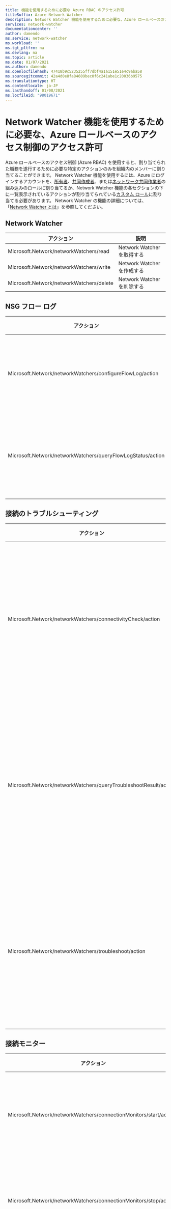 ```yaml
---
title: 機能を使用するために必要な Azure RBAC のアクセス許可
titleSuffix: Azure Network Watcher
description: Network Watcher 機能を使用するために必要な、Azure ロールベースのアクセス制御のアクセス許可について説明します。
services: network-watcher
documentationcenter: ''
author: damendo
ms.service: network-watcher
ms.workload: ''
ms.tgt_pltfrm: na
ms.devlang: na
ms.topic: article
ms.date: 01/07/2021
ms.author: damendo
ms.openlocfilehash: 47418b9c5235255ff7dbf4a1a151e51e4c9aba58
ms.sourcegitcommit: 42a4d0e8fa84609bec0f6c241abe1c20036b9575
ms.translationtype: HT
ms.contentlocale: ja-JP
ms.lasthandoff: 01/08/2021
ms.locfileid: "98019671"
---
```

# <a name="azure-role-based-access-control-permissions-required-to-use-network-watcher-capabilities"></a>Network Watcher 機能を使用するために必要な、Azure ロールベースのアクセス制御のアクセス許可

Azure ロールベースのアクセス制御 (Azure RBAC) を使用すると、割り当てられた職務を遂行するために必要な特定のアクションのみを組織内のメンバーに割り当てることができます。 Network Watcher 機能を使用するには、Azure にログインするアカウントを、[所有者](../role-based-access-control/built-in-roles.md?toc=%2fazure%2fnetwork-watcher%2ftoc.json#owner)、[共同作成者](../role-based-access-control/built-in-roles.md?toc=%2fazure%2fnetwork-watcher%2ftoc.json#contributor)、または[ネットワーク共同作業者](../role-based-access-control/built-in-roles.md?toc=%2fazure%2fnetwork-watcher%2ftoc.json#network-contributor)の組み込みのロールに割り当てるか、Network Watcher 機能の各セクションの下に一覧表示されているアクションが割り当てられている[カスタム ロール](../role-based-access-control/custom-roles.md?toc=%2fazure%2fnetwork-watcher%2ftoc.json)に割り当てる必要があります。 Network Watcher の機能の詳細については、「[Network Watcher とは](network-watcher-monitoring-overview.md)」を参照してください。

## <a name="network-watcher"></a>Network Watcher

| アクション                                                              | 説明                                                           |
| ---------                                                           | -------------                                                  |
| Microsoft.Network/networkWatchers/read                              | Network Watcher を取得する                                          |
| Microsoft.Network/networkWatchers/write                             | Network Watcher を作成する                             |
| Microsoft.Network/networkWatchers/delete                            | Network Watcher を削除する                                       |

## <a name="nsg-flow-logs"></a>NSG フロー ログ

| アクション                                                              | 説明                                                           |
| ---------                                                           | -------------                                                  |
| Microsoft.Network/networkWatchers/configureFlowLog/action           | フロー ログを構成する                                           |
| Microsoft.Network/networkWatchers/queryFlowLogStatus/action         | フロー ログのクエリ状態                                    |

## <a name="connection-troubleshoot"></a>接続のトラブルシューティング

| アクション                                                              | 説明                                                           |
| ---------                                                           | -------------                                                  |
| Microsoft.Network/networkWatchers/connectivityCheck/action          | 接続のトラブルシューティング テストの開始
| Microsoft.Network/networkWatchers/queryTroubleshootResult/action    | 接続のトラブルシューティング テストのクエリ結果                |
| Microsoft.Network/networkWatchers/troubleshoot/action               | 接続のトラブルシューティング テストの実行                             |

## <a name="connection-monitor"></a>接続モニター

| アクション                                                              | 説明                                                           |
| ---------                                                           | -------------                                                  |
| Microsoft.Network/networkWatchers/connectionMonitors/start/action   | 接続モニターを起動する                                     |
| Microsoft.Network/networkWatchers/connectionMonitors/stop/action    | 接続モニターを停止する                                      |
| Microsoft.Network/networkWatchers/connectionMonitors/query/action   | 接続モニターのクエリを実行する                                     |
| Microsoft.Network/networkWatchers/connectionMonitors/read           | 接続モニターを取得する                                       |
| Microsoft.Network/networkWatchers/connectionMonitors/write          | 接続モニターを作成する                                    |
| Microsoft.Network/networkWatchers/connectionMonitors/delete         | 接続モニターを削除する                                    |

## <a name="packet-capture"></a>パケット キャプチャ

| アクション                                                              | 説明                                                           |
| ---------                                                           | -------------                                                  |
| Microsoft.Network/networkWatchers/packetCaptures/queryStatus/action | パケット キャプチャの状態のクエリを実行する                           |
| Microsoft.Network/networkWatchers/packetCaptures/stop/action        | パケット キャプチャを停止する                                          |
| Microsoft.Network/networkWatchers/packetCaptures/read               | パケット キャプチャを取得する                                           |
| Microsoft.Network/networkWatchers/packetCaptures/write              | パケット キャプチャを作成する                                        |
| Microsoft.Network/networkWatchers/packetCaptures/delete             | パケット キャプチャを削除する                                        |

## <a name="ip-flow-verify"></a>IP フロー検証

| アクション                                                              | 説明                                                           |
| ---------                                                           | -------------                                                  |
| Microsoft.Network/networkWatchers/ipFlowVerify/action               | IP フローを確認する                                              |

## <a name="next-hop"></a>次のホップ

| アクション                                                              | 説明                                                           |
| ---------                                                           | -------------                                                  |
| Microsoft.Network/networkWatchers/nextHop/action                    | VM から次ホップを取得する                                     |

## <a name="network-security-group-view"></a>ネットワーク セキュリティ グループ ビュー

| アクション                                                              | 説明                                                           |
| ---------                                                           | -------------                                                  |
| Microsoft.Network/networkWatchers/securityGroupView/action          | セキュリティ グループを表示する                                           |

## <a name="topology"></a>トポロジ

| アクション                                                              | 説明                                                           |
| ---------                                                           | -------------                                                  |
| Microsoft.Network/networkWatchers/topology/action                   | トポロジを取得する                                                   |
| Microsoft.Network/networkWatchers/topology/read                     | 同上                                                  |

## <a name="reachability-report"></a>到達可能性レポート

| アクション                                                              | 説明                                                           |
| ---------                                                           | -------------                                                  |
| Microsoft.Network/networkWatchers/azureReachabilityReport/action    | Azure 到達可能性レポートを取得する                               |


## <a name="additional-actions"></a>追加のアクション

Network Watcher 機能には、次のアクションも必要です。

| アクション                                                           | 説明                                                    |
| ---------                                                           | -------------                                                  |
| Microsoft.Authorization/\*/Read                                     | Azure ロールの割り当てとポリシー定義のフェッチに使用されます          |
| Microsoft.Resources/subscriptions/resourceGroups/Read               | サブスクリプションのすべてのリソース グループの列挙に使用されます    |
| Microsoft.Storage/storageAccounts/Read                              | 指定したストレージ アカウントのプロパティの取得に使用されます   |
| Microsoft.Storage/storageAccounts/listServiceSas/Action、 </br> Microsoft.Storage/storageAccounts/listAccountSas/Action、 <br> Microsoft.Storage/storageAccounts/listKeys/Action| [ストレージ アカウントへのセキュリティで保護されたアクセス](../storage/common/storage-sas-overview.md)およびストレージ アカウントへの書き込みを有効にした、Shared Access Signature (SAS) のフェッチに使用されます |
| Microsoft.Compute/virtualMachines/Read、 </br> Microsoft.Compute/virtualMachines/Write| VM へのログイン、パケットの取得、そのストレージ アカウントへのアップロードに使用されます|
| Microsoft.Compute/virtualMachines/extensions/Read </br> Microsoft.Compute/virtualMachines/extensions/Write| Network Watcher 拡張機能が存在するかどうかの確認と必要に応じたインストールに使用されます |
| Microsoft.Compute/virtualMachineScaleSets/Read、 </br> Microsoft.Compute/virtualMachineScaleSets/Write| 仮想マシンのスケール セットへのアクセス、パケットの取得、およびそのストレージ アカウントへのアップロードに使用されます|
| Microsoft.Compute/virtualMachineScaleSets/extensions/Read、 </br> Microsoft.Compute/virtualMachineScaleSets/extensions/Write| Network Watcher 拡張機能が存在するかどうかの確認と必要に応じたインストールに使用されます |
| Microsoft.Insights/alertRules/*                                     | メトリック アラートの設定に使用されます                                     |
| Microsoft.Support/*                                                 | Network Watcher からのサポート チケットの作成および更新に使用されます |